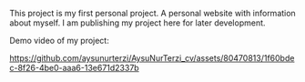 This project is my first personal project. A personal website with information about myself. I am publishing my project here for later development.

Demo video of my project:



https://github.com/aysunurterzi/AysuNurTerzi_cv/assets/80470813/1f60bdec-8f26-4be0-aaa6-13e671d2337b

